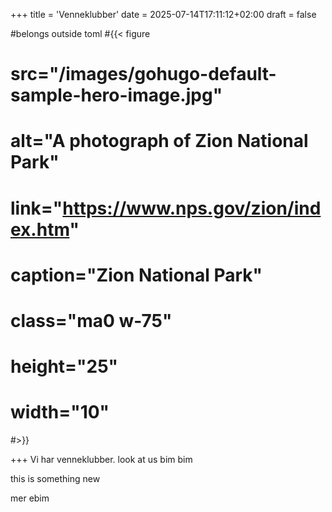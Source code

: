 +++
title = 'Venneklubber'
date = 2025-07-14T17:11:12+02:00
draft = false

#belongs outside toml
#{{< figure
#  src="/images/gohugo-default-sample-hero-image.jpg"
#  alt="A photograph of Zion National Park"
#  link="https://www.nps.gov/zion/index.htm"
#  caption="Zion National Park"
#  class="ma0 w-75"
#  height="25"
#  width="10"
#>}}

+++
Vi har venneklubber. look at us
bim bim

this is something new 

mer ebim
